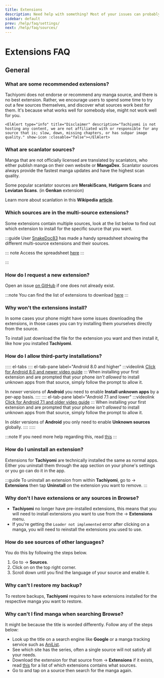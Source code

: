 ```yaml
---
title: Extensions
description: Need help with something? Most of your issues can probably be solved from this page.
sidebar: default
prev: /help/faq/settings/
next: /help/faq/sources/
---
```


# Extensions FAQ

## General

### What are some recommended extensions?
Tachiyomi does not endorse or recommend any manga source, and there is no best extension. Rather, we encourage users to spend some time to try out a few sources themselves, and discover what sources work best for them. It's because what works well for somebody else, might not work well for you.

`<ElAlert type="info" title="Disclaimer" description="Tachiyomi is not hosting any content, we are not affiliated with or responsible for any source that is; slow, down, missing chapters, or has subpar image quality." show-icon :closable="false"></ElAlert>`

### What are scanlator sources?
Manga that are not officially licensed are translated by scanlators, who either publish manga on their own website or **MangaDex**. Scanlator sources always provide the fastest manga updates and have the highest scan quality.

Some popular scanlator sources are  **MerakiScans**, **Hatigarm Scans** and **Leviatan Scans**. (in **Genkan** extension)

Learn more about scanlation in this **Wikipedia** [**article**](https://en.wikipedia.org/wiki/Scanlation).

### Which sources are in the multi-source extensions?
Some extensions contain multiple sources, look at the list below to find out which extension to install for the specific source that you want.

:::guide
User [SnakeDoc83](https://github.com/snakedoc83) has made a handy spreadsheet showing the different multi-source extensions and their sources.
    
::: note
Access the spreadsheet [here](https://tachiyomi.org/extensions-spreadsheet)
:::

:::

### How do I request a new extension?
Open an issue [on GitHub](https://github.com/inorichi/tachiyomi-extensions/issues) if one does not already exist.

:::note
You can find the list of extensions to download [here](/extensions/)
:::

### Why won't the extensions install?
In some cases your phone might have some issues downloading the extensions, in those cases you can try installing them yourselves directly from the source.

To install just download the file for the extension you want and then install it, like how you installed **Tachiyomi**.

### How do I allow third-party installations?
::::: el-tabs
:::: el-tab-pane label="Android 8.0 and higher"
:::videolink
[<MaterialIcon icon="videocam"/> Click for Android 8.0 and newer video guide](/assets/faq_unknown-sources-a10.webm)
:::
When installing your first extension and are prompted that your phone *isn't allowed* to install unknown apps from that source, simply follow the prompt to allow it.

In *newer* versions of **Android** you need to enable **Install unknown apps** by a per-app basis.
::::
:::: el-tab-pane label="Android 7.1 and lower"
:::videolink
[<MaterialIcon icon="videocam"/> Click for Android 7.1 and older video guide](/assets/faq_unknown-sources-a7.webm)
:::
When installing your first extension and are prompted that your phone *isn't allowed* to install unknown apps from that source, simply follow the prompt to allow it.

In *older* versions of **Android** you only need to enable **Unknown sources** globally.
::::
:::::

:::note
If you need more help regarding this, read [this](https://www.theandroidsoul.com/how-to-allow-apps-installation-from-unknown-sources-on-android-9-pie/)
:::

### How do I uninstall an extension?
Extensions for **Tachiyomi** are technically installed the same as normal apps. Either you uninstall them through the app section on your phone's settings or you go can do it in the app.

:::guide
To uninstall an extension from within **Tachiyomi**, go to <Navigation item="browse"/> → **Extensions** then tap **Uninstall** on the extension you want to remove.
:::

### Why don't I have extensions or any sources in Browse?
- **Tachiyomi** no longer have pre-installed extensions, this means that you will need to install extensions you want to use from the <Navigation item="browse"/> → **Extensions** menu.
- If you're getting the `Loader not implemented` error after clicking on a manga, you will need to reinstall the extensions you used to use.

### How do see sources of other languages?

You do this by following the steps below.

1. Go to <Navigation item="browse"/> → **Sources**.
1. Click on <Navigation item="filter"/> on the top right corner.
1. Scroll down until you find the language of your source and enable it.

### Why can't I restore my backup?
To restore backups, **Tachiyomi** requires to have extensions installed for the respective manga you want to restore.


### Why can't I find manga when searching Browse?
It might be because the title is worded differently. Follow any of the steps below:
- Look up the title on a search engine like **Google** or a manga tracking service such as [AniList](https://anilist.co/home).
- See which site has the series, often a single source will not satisfy all your needs.
- Download the extension for that source from <Navigation item="browse"/> → **Extensions** if it exists, read [this](/help/faq/#which-sources-are-in-the-multi-source-extensions) for a list of which extensions contains what sources.
- Go to <Navigation item="browse"/> and tap on a source then search for the manga again.
